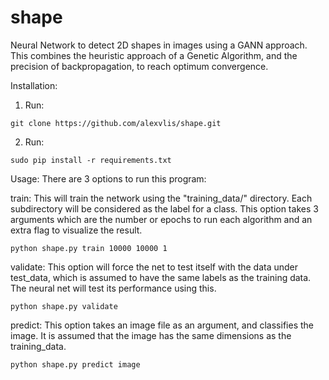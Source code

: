 # shape
Neural Network to detect 2D shapes in images using a GANN approach. This combines the heuristic approach of a Genetic Algorithm, and the precision of backpropagation, to reach optimum convergence.

Installation:
1. Run: 
```
git clone https://github.com/alexvlis/shape.git
```

2. Run: 
```
sudo pip install -r requirements.txt
```

Usage:
There are 3 options to run this program:

train:
    This will train the network using the "training_data/" directory. Each subdirectory will be considered as the label for a class. This option takes 3 arguments which are the number or epochs to run each algorithm and an extra flag to visualize the result.
```
python shape.py train 10000 10000 1
```

validate:
    This option will force the net to test itself with the data under test_data, which is assumed to have the same labels as the training data. The neural net will test its performance using this.
```
python shape.py validate
```

predict:
    This option takes an image file as an argument, and classifies the image. It is assumed that the image has the same dimensions as the training_data.
```
python shape.py predict image
